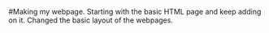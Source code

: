 #Making my webpage.
Starting with the basic HTML page and keep adding on it.
Changed the basic layout of the webpages.

